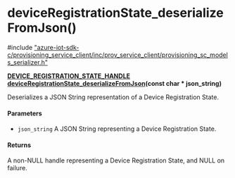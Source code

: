 # deviceRegistrationState_deserializeFromJson()

\#include ["azure-iot-sdk-c/provisioning_service_client/inc/prov_service_client/provisioning_sc_models_serializer.h"](../iot-c-ref-provisioning-sc-models-serializer-h.md)  

**[DEVICE_REGISTRATION_STATE_HANDLE](#provisioning__sc__device__registration__state_8h_1a52841b38d699231f85846525109d2804) [deviceRegistrationState_deserializeFromJson](#provisioning__sc__models__serializer_8h_1a2776a64371886fab2e21d3052ddca69b)(const char * json_string)**

Deserializes a JSON String representation of a Device Registration State.

#### Parameters
* `json_string` A JSON String representing a Device Registration State.

#### Returns
A non-NULL handle representing a Device Registration State, and NULL on failure.

